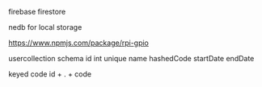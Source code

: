 firebase firestore

nedb for local storage

https://www.npmjs.com/package/rpi-gpio

usercollection schema
    id int unique
    name
    hashedCode
    startDate
    endDate

keyed code id + . + code
